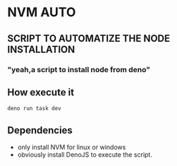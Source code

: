 # NVM AUTO
## SCRIPT TO AUTOMATIZE THE NODE INSTALLATION
### "yeah,a script to install  node from deno"

## **How execute it**
```
deno run task dev
```

## **Dependencies**
* only install NVM for linux or windows
* obviously install DenoJS to execute the script.
